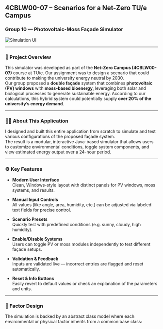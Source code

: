 ## 4CBLW00-07 – Scenarios for a Net-Zero TU/e Campus  
### Group 10 — Photovoltaic-Moss Façade Simulator  

![Simulation UI](https://github.com/user-attachments/assets/ff16cfe4-a063-4d70-9644-96a2cecaed97)

---

### 🧠 Project Overview

This simulator was developed as part of the **Net-Zero Campus (4CBLW00-07)** course at TU/e. Our assignment was to design a scenario that could contribute to making the university energy neutral by 2030.  
Our group proposed a **double façade** system that combines **photovoltaic (PV) windows** with **moss-based bioenergy**, leveraging both solar and biological processes to generate sustainable energy. According to our calculations, this hybrid system could potentially supply **over 20% of the university’s energy demand**.

---

### 🧑‍💻 About This Application

I designed and built this entire application from scratch to simulate and test various configurations of the proposed façade system.  
The result is a modular, interactive Java-based simulator that allows users to customize environmental conditions, toggle system components, and view estimated energy output over a 24-hour period.

---

### ⚙️ Key Features

- **Modern User Interface**  
  Clean, Windows-style layout with distinct panels for PV windows, moss systems, and results.
  
- **Manual Input Controls**  
  All values (like angle, area, humidity, etc.) can be adjusted via labeled text fields for precise control.

- **Scenario Presets**  
  Quickly test with predefined conditions (e.g. sunny, cloudy, high humidity).

- **Enable/Disable Systems**  
  Users can toggle PV or moss modules independently to test different façade setups.

- **Validation & Feedback**  
  Inputs are validated live — incorrect entries are flagged and reset automatically.

- **Reset & Info Buttons**  
  Easily revert to default values or check an explanation of the parameters and units.

---

### 🧱 Factor Design

The simulation is backed by an abstract class model where each environmental or physical factor inherits from a common base class:

